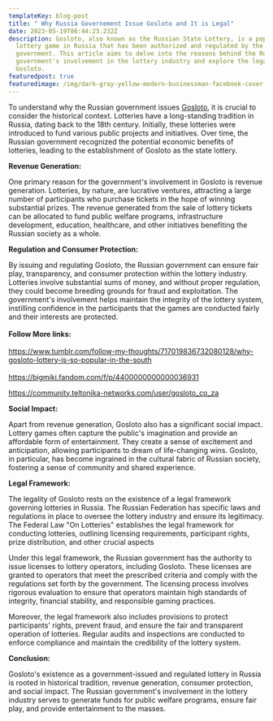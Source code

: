 ```yaml
---
templateKey: blog-post
title: " Why Russia Governement Issue Gosloto and It is Legal"
date: 2023-05-19T06:44:23.232Z
description: Gosloto, also known as the Russian State Lottery, is a popular
  lottery game in Russia that has been authorized and regulated by the
  government. This article aims to delve into the reasons behind the Russian
  government's involvement in the lottery industry and explore the legality of
  Gosloto.
featuredpost: true
featuredimage: /img/dark-gray-yellow-modern-businessman-facebook-cover.png
---
```

To understand why the Russian government issues [Gosloto](https://gosloto.co.za/), it is crucial to consider the historical context. Lotteries have a long-standing tradition in Russia, dating back to the 18th century. Initially, these lotteries were introduced to fund various public projects and initiatives. Over time, the Russian government recognized the potential economic benefits of lotteries, leading to the establishment of Gosloto as the state lottery.

**Revenue Generation:**

One primary reason for the government's involvement in Gosloto is revenue generation. Lotteries, by nature, are lucrative ventures, attracting a large number of participants who purchase tickets in the hope of winning substantial prizes. The revenue generated from the sale of lottery tickets can be allocated to fund public welfare programs, infrastructure development, education, healthcare, and other initiatives benefiting the Russian society as a whole.

**Regulation and Consumer Protection:**

By issuing and regulating Gosloto, the Russian government can ensure fair play, transparency, and consumer protection within the lottery industry. Lotteries involve substantial sums of money, and without proper regulation, they could become breeding grounds for fraud and exploitation. The government's involvement helps maintain the integrity of the lottery system, instilling confidence in the participants that the games are conducted fairly and their interests are protected.\
\
**F﻿ollow More links:**\
\
<https://www.tumblr.com/follow-my-thoughts/717019836732080128/why-gosloto-lottery-is-so-popular-in-the-south>\
\
<https://bigmiki.fandom.com/f/p/4400000000000036931>

<https://community.teltonika-networks.com/user/gosloto_co_za>

**Social Impact:**

Apart from revenue generation, Gosloto also has a significant social impact. Lottery games often capture the public's imagination and provide an affordable form of entertainment. They create a sense of excitement and anticipation, allowing participants to dream of life-changing wins. Gosloto, in particular, has become ingrained in the cultural fabric of Russian society, fostering a sense of community and shared experience.

**Legal Framework:**

The legality of Gosloto rests on the existence of a legal framework governing lotteries in Russia. The Russian Federation has specific laws and regulations in place to oversee the lottery industry and ensure its legitimacy. The Federal Law "On Lotteries" establishes the legal framework for conducting lotteries, outlining licensing requirements, participant rights, prize distribution, and other crucial aspects

Under this legal framework, the Russian government has the authority to issue licenses to lottery operators, including Gosloto. These licenses are granted to operators that meet the prescribed criteria and comply with the regulations set forth by the government. The licensing process involves rigorous evaluation to ensure that operators maintain high standards of integrity, financial stability, and responsible gaming practices.

Moreover, the legal framework also includes provisions to protect participants' rights, prevent fraud, and ensure the fair and transparent operation of lotteries. Regular audits and inspections are conducted to enforce compliance and maintain the credibility of the lottery system.

**Conclusion:**

Gosloto's existence as a government-issued and regulated lottery in Russia is rooted in historical tradition, revenue generation, consumer protection, and social impact. The Russian government's involvement in the lottery industry serves to generate funds for public welfare programs, ensure fair play, and provide entertainment to the masses.